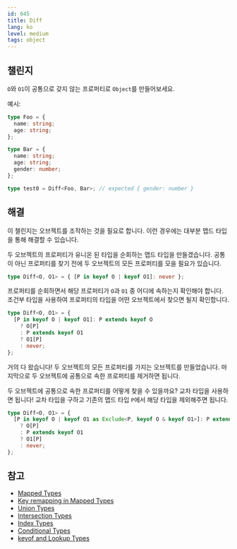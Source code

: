 ```yaml
---
id: 645
title: Diff
lang: ko
level: medium
tags: object
---
```


## 챌린지

`O`와 `O1`이 공통으로 갖지 않는 프로퍼티로 `Object`를 만들어보세요.

예시:

```typescript
type Foo = {
  name: string;
  age: string;
};

type Bar = {
  name: string;
  age: string;
  gender: number;
};

type test0 = Diff<Foo, Bar>; // expected { gender: number }
```

## 해결

이 챌린지는 오브젝트를 조작하는 것을 필요로 합니다.
이런 경우에는 대부분 맵드 타입을 통해 해결할 수 있습니다.

두 오브젝트의 프로퍼티가 유니온 된 타입을 순회하는 맵드 타입을 만들겠습니다.
공통이 아닌 프로퍼티를 찾기 전에 두 오브젝트의 모든 프로퍼티를 모을 필요가 있습니다.

```typescript
type Diff<O, O1> = { [P in keyof O | keyof O1]: never };
```

프로퍼티를 순회하면서 해당 프로퍼티가 `O`과 `O1` 중 어디에 속하는지 확인해야 합니다.
조건부 타입을 사용하여 프로퍼티의 타입을 어떤 오브젝트에서 찾으면 될지 확인합니다.

```typescript
type Diff<O, O1> = {
  [P in keyof O | keyof O1]: P extends keyof O
    ? O[P]
    : P extends keyof O1
    ? O1[P]
    : never;
};
```

거의 다 왔습니다!
두 오브젝트의 모든 프로퍼티를 가지는 오브젝트를 만들었습니다.
마지막으로 두 오브젝트에 공통으로 속한 프로퍼티를 제거하면 됩니다.

두 오브젝트에 공통으로 속한 프로퍼티를 어떻게 찾을 수 있을까요?
교차 타입을 사용하면 됩니다!
교차 타입을 구하고 기존의 맵드 타입 `P`에서 해당 타입을 제외해주면 됩니다.

```typescript
type Diff<O, O1> = {
  [P in keyof O | keyof O1 as Exclude<P, keyof O & keyof O1>]: P extends keyof O
    ? O[P]
    : P extends keyof O1
    ? O1[P]
    : never;
};
```

## 참고

- [Mapped Types](https://www.typescriptlang.org/docs/handbook/2/mapped-types.html)
- [Key remapping in Mapped Types](https://www.typescriptlang.org/docs/handbook/release-notes/typescript-4-1.html#key-remapping-in-mapped-types)
- [Union Types](https://www.typescriptlang.org/docs/handbook/2/everyday-types.html#union-types)
- [Intersection Types](https://www.typescriptlang.org/docs/handbook/2/objects.html#intersection-types)
- [Index Types](https://www.typescriptlang.org/docs/handbook/2/indexed-access-types.html)
- [Conditional Types](https://www.typescriptlang.org/docs/handbook/2/conditional-types.html)
- [keyof and Lookup Types](https://www.typescriptlang.org/docs/handbook/release-notes/typescript-2-1.html#keyof-and-lookup-types)
